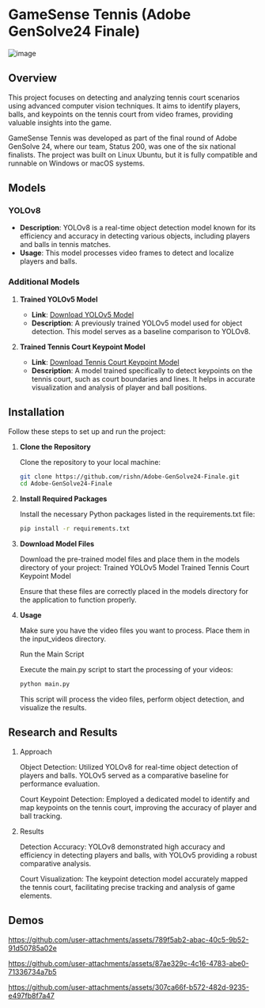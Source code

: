 # GameSense Tennis (Adobe GenSolve24 Finale)
![image](https://github.com/user-attachments/assets/0fc954a7-d2f7-4dd0-8aee-e49003399b04)

## Overview

This project focuses on detecting and analyzing tennis court scenarios using advanced computer vision techniques. It aims to identify players, balls, and keypoints on the tennis court from video frames, providing valuable insights into the game.

GameSense Tennis was developed as part of the final round of Adobe GenSolve 24, where our team, Status 200, was one of the six national finalists. The project was built on Linux Ubuntu, but it is fully compatible and runnable on Windows or macOS systems.

## Models

### YOLOv8
- **Description**: YOLOv8 is a real-time object detection model known for its efficiency and accuracy in detecting various objects, including players and balls in tennis matches.
- **Usage**: This model processes video frames to detect and localize players and balls.

### Additional Models
1. **Trained YOLOv5 Model**
   - **Link**: [Download YOLOv5 Model](https://drive.google.com/file/d/1UZwiG1jkWgce9lNhxJ2L0NVjX1vGM05U/view?usp=sharing)
   - **Description**: A previously trained YOLOv5 model used for object detection. This model serves as a baseline comparison to YOLOv8.

2. **Trained Tennis Court Keypoint Model**
   - **Link**: [Download Tennis Court Keypoint Model](https://drive.google.com/file/d/1QrTOF1ToQ4plsSZbkBs3zOLkVt3MBlta/view?usp=sharing)
   - **Description**: A model trained specifically to detect keypoints on the tennis court, such as court boundaries and lines. It helps in accurate visualization and analysis of player and ball positions.

## Installation

Follow these steps to set up and run the project:

1. **Clone the Repository**

   Clone the repository to your local machine:

   ```bash
   git clone https://github.com/rishn/Adobe-GenSolve24-Finale.git
   cd Adobe-GenSolve24-Finale
   ```

2. **Install Required Packages**

   Install the necessary Python packages listed in the requirements.txt file:

   ```bash
   pip install -r requirements.txt
   ```
3. **Download Model Files**

    Download the pre-trained model files and place them in the models directory of your project:
        Trained YOLOv5 Model
        Trained Tennis Court Keypoint Model

    Ensure that these files are correctly placed in the models directory for the application to function properly.

4. **Usage**

    Make sure you have the video files you want to process. Place them in the input_videos directory.

    Run the Main Script

    Execute the main.py script to start the processing of your videos:

    ```bash
    python main.py
    ```
    This script will process the video files, perform object detection, and visualize the results.

## Research and Results
1. Approach

    Object Detection: Utilized YOLOv8 for real-time object detection of players and balls. YOLOv5 served as a comparative baseline for performance evaluation.

    Court Keypoint Detection: Employed a dedicated model to identify and map keypoints on the tennis court, improving the accuracy of player and ball tracking.

2. Results

    Detection Accuracy: YOLOv8 demonstrated high accuracy and efficiency in detecting players and balls, with YOLOv5 providing a robust comparative analysis.

    Court Visualization: The keypoint detection model accurately mapped the tennis court, facilitating precise tracking and analysis of game elements.

## Demos

https://github.com/user-attachments/assets/789f5ab2-abac-40c5-9b52-91d50785a02e

https://github.com/user-attachments/assets/87ae329c-4c16-4783-abe0-71336734a7b5

https://github.com/user-attachments/assets/307ca66f-b572-482d-9235-e497fb8f7a47

